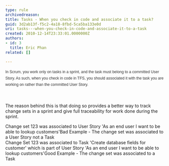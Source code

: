 ```yaml
---
type: rule
archivedreason: 
title: Tasks - When you check in code and associate it to a task?
guid: 3d2ab13f-f5c2-4a18-8fbd-5ca5ba133e0d
uri: tasks---when-you-check-in-code-and-associate-it-to-a-task
created: 2010-12-14T23:33:01.0000000Z
authors:
- id: 3
  title: Eric Phan
related: []

---
```



  <span style="color&#58;rgb(51, 51, 51);font-family&#58;verdana, arial, helvetica, sans-serif;font-size&#58;12px;line-height&#58;20px;">In Scrum, you work only on tasks in a sprint, and the task must belong to a committed User Story. As such, when you check in code in TFS, you should associated it with the task you are working on rather than the committed User Story.</span>

<br><excerpt class='endintro'></excerpt><br>
The reason behind this is that doing so provides a better way to track change sets in a sprint and give full traceability for work done during the sprint.
<div><span class="ms-rtecustom-greybox">Change set 123 was associated to User Story 'As an end user I want to be able to lookup customers'</span><span class="ms-rtecustom-figurebad">Bad Example - The change set was associated to a User Story not a Task</span></div>
<div><span class="ms-rtecustom-greybox">Change Set 123 was associated to Task 'Create database fields for customer' which is part of User&#160;Story 'As an end user I want to be able to lookup customers'</span><span class="ms-rtecustom-figuregood">Good Example - The change set was associated to a Task</span></div>




